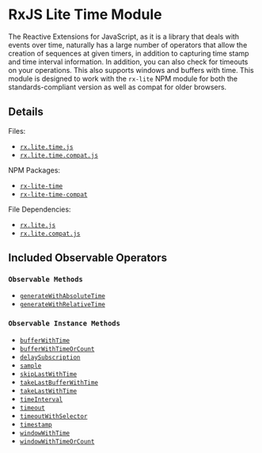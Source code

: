 # RxJS Lite Time Module #

The Reactive Extensions for JavaScript, as it is a library that deals with events over time, naturally has a large number of operators that allow the creation of sequences at given timers, in addition to capturing time stamp and time interval information.  In addition, you can also check for timeouts on your operations.  This also supports windows and buffers with time. This module is designed to work with the `rx-lite` NPM module for both the standards-compliant version as well as compat for older browsers.

## Details ##

Files:
- [`rx.lite.time.js`](https://github.com/Reactive-Extensions/RxJS/blob/master/modules/rx-lite-time/rx.lite.time.js)
- [`rx.lite.time.compat.js`](https://github.com/Reactive-Extensions/RxJS/blob/master/modules/rx-lite-time-compat/rx.lite.time.compat.js)

NPM Packages:
- [`rx-lite-time`](https://www.npmjs.org/package/rx-lite-time)
- [`rx-lite-time-compat`](https://www.npmjs.org/package/rx-lite-time-compat)

File Dependencies:
- [`rx.lite.js`](https://github.com/Reactive-Extensions/RxJS/blob/master/dist/rx.lite.js)
- [`rx.lite.compat.js`](https://github.com/Reactive-Extensions/RxJS/blob/master/dist/rx.lite.compat.js)

## Included Observable Operators ##

### `Observable Methods`
- [`generateWithAbsoluteTime`](../../api/core/operators/generatewithabsolutetime.md)
- [`generateWithRelativeTime`](../../api/core/operators/generatewithrelativetime.md)

### `Observable Instance Methods`
- [`bufferWithTime`](../../api/core/operators/bufferwithtime.md)
- [`bufferWithTimeOrCount`](../../api/core/operators/bufferwithtimeorcount.md)
- [`delaySubscription`](../../api/core/operators/delaysubscription.md)
- [`sample`](../../api/core/operators/sample.md)
- [`skipLastWithTime`](../../api/core/operators/skiplastwithtime.md)
- [`takeLastBufferWithTime`](../../api/core/operators/takelastbufferwithtime.md)
- [`takeLastWithTime`](../../api/core/operators/takelastwithtime.md)
- [`timeInterval`](../../api/core/operators/timeinterval.md)
- [`timeout`](../../api/core/operators/timeout.md)
- [`timeoutWithSelector`](../../api/core/operators/timeoutwithselector.md)
- [`timestamp`](../../api/core/operators/timestamp.md)
- [`windowWithTime`](../../api/core/operators/windowwithtime.md)
- [`windowWithTimeOrCount`](../../api/core/operators/windowwithtimeorcount.md)
